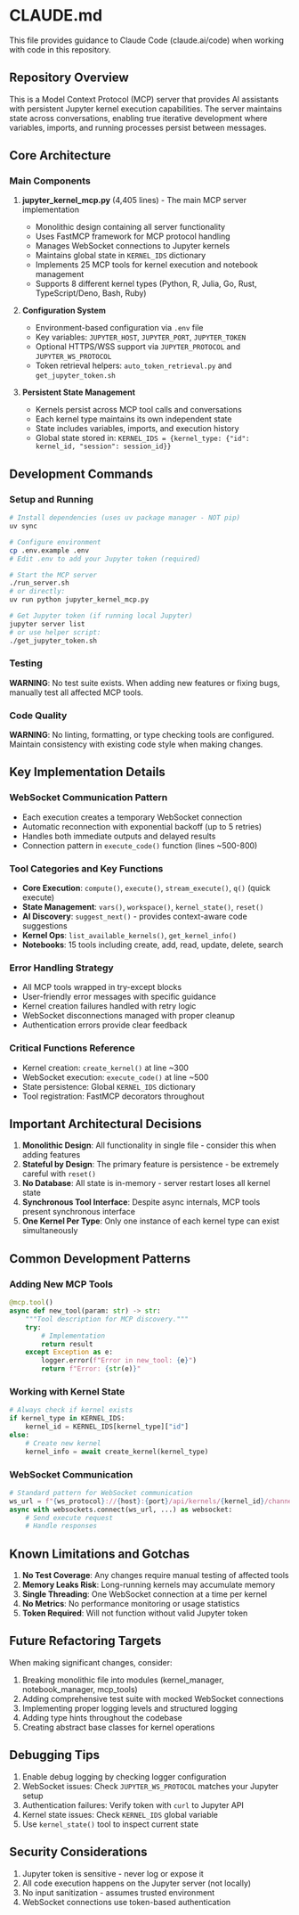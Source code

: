 # CLAUDE.md

This file provides guidance to Claude Code (claude.ai/code) when working with code in this repository.

## Repository Overview

This is a Model Context Protocol (MCP) server that provides AI assistants with persistent Jupyter kernel execution capabilities. The server maintains state across conversations, enabling true iterative development where variables, imports, and running processes persist between messages.

## Core Architecture

### Main Components

1. **jupyter_kernel_mcp.py** (4,405 lines) - The main MCP server implementation
   - Monolithic design containing all server functionality
   - Uses FastMCP framework for MCP protocol handling
   - Manages WebSocket connections to Jupyter kernels
   - Maintains global state in `KERNEL_IDS` dictionary
   - Implements 25 MCP tools for kernel execution and notebook management
   - Supports 8 different kernel types (Python, R, Julia, Go, Rust, TypeScript/Deno, Bash, Ruby)

2. **Configuration System**
   - Environment-based configuration via `.env` file
   - Key variables: `JUPYTER_HOST`, `JUPYTER_PORT`, `JUPYTER_TOKEN`
   - Optional HTTPS/WSS support via `JUPYTER_PROTOCOL` and `JUPYTER_WS_PROTOCOL`
   - Token retrieval helpers: `auto_token_retrieval.py` and `get_jupyter_token.sh`

3. **Persistent State Management**
   - Kernels persist across MCP tool calls and conversations
   - Each kernel type maintains its own independent state
   - State includes variables, imports, and execution history
   - Global state stored in: `KERNEL_IDS = {kernel_type: {"id": kernel_id, "session": session_id}}`

## Development Commands

### Setup and Running

```bash
# Install dependencies (uses uv package manager - NOT pip)
uv sync

# Configure environment
cp .env.example .env
# Edit .env to add your Jupyter token (required)

# Start the MCP server
./run_server.sh
# or directly:
uv run python jupyter_kernel_mcp.py

# Get Jupyter token (if running local Jupyter)
jupyter server list
# or use helper script:
./get_jupyter_token.sh
```

### Testing
**WARNING**: No test suite exists. When adding new features or fixing bugs, manually test all affected MCP tools.

### Code Quality
**WARNING**: No linting, formatting, or type checking tools are configured. Maintain consistency with existing code style when making changes.

## Key Implementation Details

### WebSocket Communication Pattern
- Each execution creates a temporary WebSocket connection
- Automatic reconnection with exponential backoff (up to 5 retries)
- Handles both immediate outputs and delayed results
- Connection pattern in `execute_code()` function (lines ~500-800)

### Tool Categories and Key Functions
- **Core Execution**: `compute()`, `execute()`, `stream_execute()`, `q()` (quick execute)
- **State Management**: `vars()`, `workspace()`, `kernel_state()`, `reset()`
- **AI Discovery**: `suggest_next()` - provides context-aware code suggestions
- **Kernel Ops**: `list_available_kernels()`, `get_kernel_info()`
- **Notebooks**: 15 tools including create, add, read, update, delete, search

### Error Handling Strategy
- All MCP tools wrapped in try-except blocks
- User-friendly error messages with specific guidance
- Kernel creation failures handled with retry logic
- WebSocket disconnections managed with proper cleanup
- Authentication errors provide clear feedback

### Critical Functions Reference
- Kernel creation: `create_kernel()` at line ~300
- WebSocket execution: `execute_code()` at line ~500
- State persistence: Global `KERNEL_IDS` dictionary
- Tool registration: FastMCP decorators throughout

## Important Architectural Decisions

1. **Monolithic Design**: All functionality in single file - consider this when adding features
2. **Stateful by Design**: The primary feature is persistence - be extremely careful with `reset()`
3. **No Database**: All state is in-memory - server restart loses all kernel state
4. **Synchronous Tool Interface**: Despite async internals, MCP tools present synchronous interface
5. **One Kernel Per Type**: Only one instance of each kernel type can exist simultaneously

## Common Development Patterns

### Adding New MCP Tools
```python
@mcp.tool()
async def new_tool(param: str) -> str:
    """Tool description for MCP discovery."""
    try:
        # Implementation
        return result
    except Exception as e:
        logger.error(f"Error in new_tool: {e}")
        return f"Error: {str(e)}"
```

### Working with Kernel State
```python
# Always check if kernel exists
if kernel_type in KERNEL_IDS:
    kernel_id = KERNEL_IDS[kernel_type]["id"]
else:
    # Create new kernel
    kernel_info = await create_kernel(kernel_type)
```

### WebSocket Communication
```python
# Standard pattern for WebSocket communication
ws_url = f"{ws_protocol}://{host}:{port}/api/kernels/{kernel_id}/channels"
async with websockets.connect(ws_url, ...) as websocket:
    # Send execute request
    # Handle responses
```

## Known Limitations and Gotchas

1. **No Test Coverage**: Any changes require manual testing of affected tools
2. **Memory Leaks Risk**: Long-running kernels may accumulate memory
3. **Single Threading**: One WebSocket connection at a time per kernel
4. **No Metrics**: No performance monitoring or usage statistics
5. **Token Required**: Will not function without valid Jupyter token

## Future Refactoring Targets

When making significant changes, consider:
1. Breaking monolithic file into modules (kernel_manager, notebook_manager, mcp_tools)
2. Adding comprehensive test suite with mocked WebSocket connections
3. Implementing proper logging levels and structured logging
4. Adding type hints throughout the codebase
5. Creating abstract base classes for kernel operations

## Debugging Tips

1. Enable debug logging by checking logger configuration
2. WebSocket issues: Check `JUPYTER_WS_PROTOCOL` matches your Jupyter setup
3. Authentication failures: Verify token with `curl` to Jupyter API
4. Kernel state issues: Check `KERNEL_IDS` global variable
5. Use `kernel_state()` tool to inspect current state

## Security Considerations

1. Jupyter token is sensitive - never log or expose it
2. All code execution happens on the Jupyter server (not locally)
3. No input sanitization - assumes trusted environment
4. WebSocket connections use token-based authentication